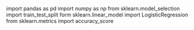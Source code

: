 import pandas as pd 
import numpy as np 
from sklearn.model_selection import train_test_split
form sklearn.linear_model import LogisticRegression
from sklearn.metrics import accuracy_score
